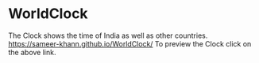 # WorldClock
The Clock shows the time of India as well as other countries.
https://sameer-khann.github.io/WorldClock/
To preview the Clock click on the above link. 
